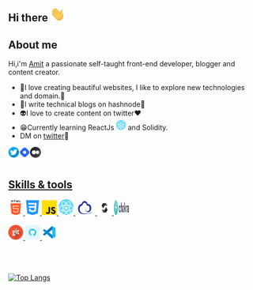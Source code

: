 ## Hi there <img src="https://github.com/ameeetgaikwad/ameeetgaikwad/blob/main/68747470733a2f2f6d656469612e67697068792e636f6d2f6d656469612f6876524a434c467a6361737252346961377a2f67697068792e676966.gif" height="30x" Width="30">

## About me
Hi,i'm [Amit](https://twitter.com/ameeetgaikwad) a passionate self-taught front-end developer, blogger and content creator. 
- 🌱I love creating beautiful websites, I like to explore new technologies and domain.🚀
- 🔭I write technical blogs on hashnode📑
- 👽I love to create content on twitter❤
- 😁Currently learning ReactJs  <img src="https://github.com/ameeetgaikwad/ameeetgaikwad/blob/main/react.png" height="20x" Width="20"> and Solidity.
- DM on [twitter](https://twitter.com/ameeetgaikwad)💭
<a href="https://twitter.com/ameeetgaikwad">
  <img align="left" alt="amit" | "twitter" width="22px"
       src="https://github.com/ameeetgaikwad/ameeetgaikwad/blob/main/twitter.png">
<a href="https://amitgaikwad.hashnode.dev/">
  <img align="left" alt="amit" | "hashnode" width="22px"
       src="https://github.com/ameeetgaikwad/ameeetgaikwad/blob/main/icons8-hashnode-48.png">
<a href="https://medium.com/@ameeetgaikwad">
  <img align="left" alt="amit" | "medium" width="22px"
       src="https://github.com/ameeetgaikwad/ameeetgaikwad/blob/main/medium.png">
  <br>  <br>
  
  ## Skills & tools
  <img src="https://github.com/ameeetgaikwad/ameeetgaikwad/blob/main/html-5.png" height="30x" Width="30">
   <img src="https://github.com/ameeetgaikwad/ameeetgaikwad/blob/main/css-3.png" height="30x" Width="30">
   <img src="https://github.com/ameeetgaikwad/ameeetgaikwad/blob/main/js.png" height="30x" Width="30">
   <img src="https://github.com/ameeetgaikwad/ameeetgaikwad/blob/main/react.png" height="32x" Width="30">
   <img src="https://github.com/ameeetgaikwad/ameeetgaikwad/blob/main/etherjs.png" height="30x" Width="40">
   <img src="https://github.com/ameeetgaikwad/ameeetgaikwad/blob/main/solidity.png" height="30x" Width="30">
   <img src="https://github.com/ameeetgaikwad/ameeetgaikwad/blob/main/download.jpeg" height="30x" Width="30">
  <br><br>
   <img src="https://github.com/ameeetgaikwad/ameeetgaikwad/blob/main/git.png" height="30x" Width="30">
  <img src="https://github.com/ameeetgaikwad/ameeetgaikwad/blob/main/github%20(3).png" height="30x" Width="30">
    <img src="https://github.com/ameeetgaikwad/ameeetgaikwad/blob/main/icons8-visual-studio-code-2019-48.png" height="30x" Width="30">
  <br>  <br>  <br>  <br>
  
  
 [![Top Langs](https://github-readme-stats.vercel.app/api/top-langs/?username=ameeetgaikwad&layout=compact)](https://github.com/anuraghazra/github-readme-stats)
